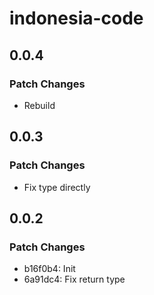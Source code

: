# indonesia-code

## 0.0.4

### Patch Changes

- Rebuild

## 0.0.3

### Patch Changes

- Fix type directly

## 0.0.2

### Patch Changes

- b16f0b4: Init
- 6a91dc4: Fix return type
